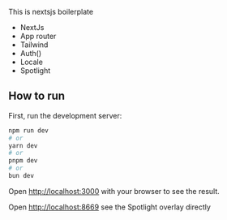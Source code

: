 This is nextsjs boilerplate

- NextJs
- App router
- Tailwind
- Auth()
- Locale
- Spotlight

## How to run

First, run the development server:

```bash
npm run dev
# or
yarn dev
# or
pnpm dev
# or
bun dev
```

Open [http://localhost:3000](http://localhost:3000) with your browser to see the result.



Open [http://localhost:8669](http://localhost:8669) see the Spotlight overlay directly
